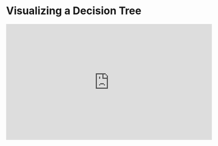 # Visualizing a Decision Tree

<iframe width="560" height="315" src="https://www.youtube.com/embed/IRMlVf2K5Ac" title="YouTube video player" frameborder="0" allow="accelerometer; autoplay; clipboard-write; encrypted-media; gyroscope; picture-in-picture" allowfullscreen></iframe>